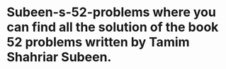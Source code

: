 # Subeen-s-52-problems where you can find all the solution of the book 52 problems written by Tamim Shahriar Subeen.

